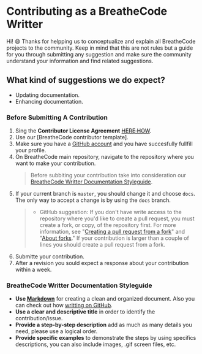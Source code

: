 # Contributing as a BreatheCode Writter

Hi! :smile: Thanks for helpping us to conceptualize and explain all BreatheCode projects to the community. Keep in mind that this are not  rules but a guide for you through submitting any suggestion and make sure the community understand your information and find related suggestions.

## What kind of suggestions we do expect?

- Updating documentation.
- Enhancing documentation.

### Before Submitting A Contribution

1. Sing the **Contributor License Agreement** [~~HERE HOW~~](https://github.com/cla-assistant/cla-assistant).
2. Use our [BreatheCode contributor template].
3. Make sure you have a [GitHub account](https://github.com/signup/free) and you have succesfully fullfill your profile.
4. On BreatheCode main repository, navigate to the repository where you want to make your contribution.
	> Before subbiting your contribution take into consideration our [BreatheCode Writter Documentation Styleguide](###breathecode-writter-documentation-styleguide).
5. If your current branch is `master`, you should change it and choose `docs`. The only way to accept a change is by using the `docs` branch.
    > - GitHub suggestion: If you don't have write access to the repository where you'd like to create a pull request, you must create a fork, or copy, of the repository first. For more information, see "[Creating a pull request from a fork](https://help.github.com/articles/creating-a-pull-request-from-a-fork)" and "[About forks](https://help.github.com/articles/about-forks)."
	  >  If your contribution is larger than a couple of lines you should create a pull request from a fork.
 6. Submitte your contribution.
 8. After a revision you sould expect a response about your contribution within a week.

### BreatheCode Writter Documentation Styleguide

- **Use [Markdown](https://www.markdownguide.org/)** for creating a clean and organized document. Also you can check out how [writting on GitHub](https://help.github.com/categories/writing-on-github/).
-   **Use a clear and descriptive title**  in order to identify the contribution/issue.
-   **Provide a step-by-step description**  add as much as many details you need, please use a logical order.
-   **Provide specific examples** to demonstrate the steps by using specifics descriptions, you can also include images, .gif screen files, etc.
